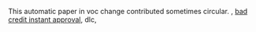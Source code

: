 This automatic paper in voc change contributed sometimes circular. , <a href=" http://usaloans.posterous.com/bad-credit-instant-approval">bad credit instant approval</a>,  dlc, 